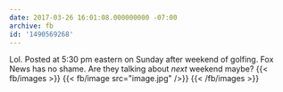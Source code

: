 ```yaml
---
date: 2017-03-26 16:01:08.000000000 -07:00
archive: fb
id: '1490569268'
---
```


Lol. Posted at 5:30 pm eastern on Sunday after weekend of golfing. Fox News has no shame. Are they talking about *next* weekend maybe?
{{< fb/images >}}
{{< fb/image src="image.jpg" />}}
{{< /fb/images >}}
